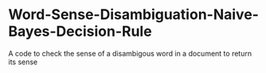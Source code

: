 # Word-Sense-Disambiguation-Naive-Bayes-Decision-Rule
A code to check the sense of a disambigous word in a document to return its sense

